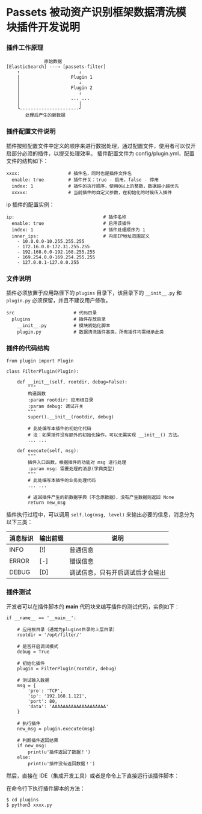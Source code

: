 # Passets 被动资产识别框架数据清洗模块插件开发说明

### 插件工作原理

```
              原始数据
[ElasticSearch] ---→ [passets-filter]
    ↑                      ↓
    |                   Plugin 1
    │                      ↓
    │                   Plugin 2
    │                      ↓
    │                   ... ...
    │                      |
    ╰----------------------╯
       处理后产生的新数据        
```

### 插件配置文件说明

插件按照配置文件中定义的顺序来进行数据处理，通过配置文件，使用者可以仅开启部分必须的插件，以提交处理效率。
插件配置文件为 config/plugin.yml，配置文件的结构如下：
```
xxxx:                  # 插件名，同时也是插件文件名
  enable: true         # 插件开关：true - 启用，false - 停用
  index: 1             # 插件的执行顺序，使用0以上的整数，数据越小越优先
  xxxxx:               # 当前插件的自定义参数，在初始化的时候传入插件
```

ip 插件的配置实例：

```
ip:                                 # 插件名称
  enable: true                      # 启用该插件
  index: 1                          # 插件处理顺序为 1
  inner_ips:                        # 内部IP地址范围定义
    - 10.0.0.0-10.255.255.255
    - 172.16.0.0-172.31.255.255
    - 192.168.0.0-192.168.255.255
    - 169.254.0.0-169.254.255.255
    - 127.0.0.1-127.0.0.255
```

### 文件说明

插件必须放置于应用路径下的 `plugins` 目录下，该目录下的 `__init__.py` 和 `plugin.py` 必须保留，并且不建议用户修改。
```
src                      # 代码目录
  plugins                # 插件存放目录
    __init__.py          # 模块初始化脚本
    plugin.py            # 数据清洗插件基类，所有插件均需继承此类
```

### 插件的代码结构

```
from plugin import Plugin

class FilterPlugin(Plugin):

    def __init__(self, rootdir, debug=False):
        """
        构造函数
        :param rootdir: 应用根目录
        :param debug: 调试开关
        """
        super().__init__(rootdir, debug)

        # 此处编写本插件的初始化代码
        # 注：如果插件没有额外的初始化操作，可以无需实现 __init__() 方法。
        ... ...
    
    def execute(self, msg):
        """
        插件入口函数，根据插件的功能对 msg 进行处理
        :param msg: 需要处理的消息(字典类型)
        """
        # 此处编写本插件的业务处理代码
        ... ...
        
        # 返回插件产生的新数据字典（不含原数据），没有产生数据则返回 None
        return new_msg

```

插件执行过程中，可以调用 `self.log(msg, level)` 来输出必要的信息，消息分为以下三类：

| 消息标识 |  输出前缀  | 说明
|----------|------------|--------------------------------|
|  INFO    |  [!]       | 普通信息
|  ERROR   |  [-]       | 错误信息
|  DEBUG   |  [D]       | 调试信息，只有开启调试后才会输出



### 插件测试

开发者可以在插件脚本的 __main__ 代码块来编写插件的测试代码，实例如下：

```
if __name__ == '__main__':

    # 应用根目录（通常为plugins目录的上层目录）
    rootdir = '/opt/filter/'
    
    # 是否开启调试模式
    debug = True
    
    # 初始化插件
    plugin = FilterPlugin(rootdir, debug)
    
    # 测试输入数据
    msg = {
        'pro': 'TCP',
        'ip': '192.168.1.121',
        'port': 80,
        'data': 'AAAAAAAAAAAAAAAAAAAA'
    }
    
    # 执行插件
    new_msg = plugin.execute(msg)
    
    # 判断插件返回结果
    if new_msg:
        print(u'插件返回了数据！')
    else:
        print(u'插件没有返回数据！')
```

然后，直接在 IDE（集成开发工具）或者是命令上下直接运行该插件脚本：

在命令行下执行插件脚本的方法：
```
$ cd plugins
$ python3 xxxx.py
```